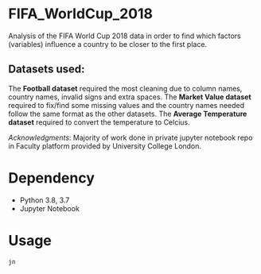 # FIFA_WorldCup_2018

Analysis of the FIFA World Cup 2018 data in order to find which factors (variables) influence a country to be closer to the first place. 

## Datasets used:

The **Football dataset** required the most cleaning due to column names, country names, invalid signs and extra spaces.
The **Market Value dataset** required to fix/find some missing values and the country names needed follow the same format as the other datasets.
The **Average Temperature dataset** required to convert the temperature to Celcius.

*Acknowledgments*: Majority of work done in private jupyter notebook repo in Faculty platform provided by University College London.

# Dependency

- Python 3.8, 3.7
- Jupyter Notebook 

# Usage

``` jn ```
